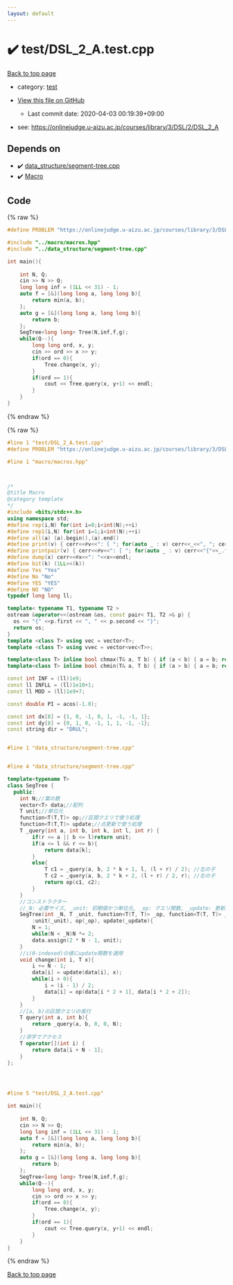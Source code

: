 ```yaml
---
layout: default
---
```


<!-- mathjax config similar to math.stackexchange -->
<script type="text/javascript" async
  src="https://cdnjs.cloudflare.com/ajax/libs/mathjax/2.7.5/MathJax.js?config=TeX-MML-AM_CHTML">
</script>
<script type="text/x-mathjax-config">
  MathJax.Hub.Config({
    TeX: { equationNumbers: { autoNumber: "AMS" }},
    tex2jax: {
      inlineMath: [ ['$','$'] ],
      processEscapes: true
    },
    "HTML-CSS": { matchFontHeight: false },
    displayAlign: "left",
    displayIndent: "2em"
  });
</script>

<script type="text/javascript" src="https://cdnjs.cloudflare.com/ajax/libs/jquery/3.4.1/jquery.min.js"></script>
<script src="https://cdn.jsdelivr.net/npm/jquery-balloon-js@1.1.2/jquery.balloon.min.js" integrity="sha256-ZEYs9VrgAeNuPvs15E39OsyOJaIkXEEt10fzxJ20+2I=" crossorigin="anonymous"></script>
<script type="text/javascript" src="../../assets/js/copy-button.js"></script>
<link rel="stylesheet" href="../../assets/css/copy-button.css" />


# :heavy_check_mark: test/DSL_2_A.test.cpp

<a href="../../index.html">Back to top page</a>

* category: <a href="../../index.html#098f6bcd4621d373cade4e832627b4f6">test</a>
* <a href="{{ site.github.repository_url }}/blob/master/test/DSL_2_A.test.cpp">View this file on GitHub</a>
    - Last commit date: 2020-04-03 00:19:39+09:00


* see: <a href="https://onlinejudge.u-aizu.ac.jp/courses/library/3/DSL/2/DSL_2_A">https://onlinejudge.u-aizu.ac.jp/courses/library/3/DSL/2/DSL_2_A</a>


## Depends on

* :heavy_check_mark: <a href="../../library/data_structure/segment-tree.cpp.html">data_structure/segment-tree.cpp</a>
* :heavy_check_mark: <a href="../../library/macro/macros.hpp.html">Macro</a>


## Code

<a id="unbundled"></a>
{% raw %}
```cpp
#define PROBLEM "https://onlinejudge.u-aizu.ac.jp/courses/library/3/DSL/2/DSL_2_A"

#include "../macro/macros.hpp"
#include "../data_structure/segment-tree.cpp"

int main(){
    
    int N, Q;
    cin >> N >> Q;
    long long inf = (1LL << 31) - 1;
    auto f = [&](long long a, long long b){
        return min(a, b);
    };
    auto g = [&](long long a, long long b){
        return b;
    };
    SegTree<long long> Tree(N,inf,f,g);
    while(Q--){
        long long ord, x, y;
        cin >> ord >> x >> y;
        if(ord == 0){
            Tree.change(x, y);
        }
        if(ord == 1){
            cout << Tree.query(x, y+1) << endl;
        }
    }
}
```
{% endraw %}

<a id="bundled"></a>
{% raw %}
```cpp
#line 1 "test/DSL_2_A.test.cpp"
#define PROBLEM "https://onlinejudge.u-aizu.ac.jp/courses/library/3/DSL/2/DSL_2_A"

#line 1 "macro/macros.hpp"



/*
@title Macro
@category template
*/
#include <bits/stdc++.h>
using namespace std;
#define rep(i,N) for(int i=0;i<int(N);++i)
#define rep1(i,N) for(int i=1;i<int(N);++i)
#define all(a) (a).begin(),(a).end()
#define print(v) { cerr<<#v<<": [ "; for(auto _ : v) cerr<<_<<", "; cerr<<"]"<<endl; }
#define printpair(v) { cerr<<#v<<": [ "; for(auto _ : v) cerr<<"{"<<_.first<<","<<_.second<<"}"<<", "; cerr<<"]"<<endl; }
#define dump(x) cerr<<#x<<": "<<x<<endl;
#define bit(k) (1LL<<(k))
#define Yes "Yes"
#define No "No"
#define YES "YES"
#define NO "NO"
typedef long long ll;

template< typename T1, typename T2 >
ostream &operator<<(ostream &os, const pair< T1, T2 >& p) {
  os << "{" <<p.first << ", " << p.second << "}";
  return os;
}
template <class T> using vec = vector<T>;
template <class T> using vvec = vector<vec<T>>;

template<class T> inline bool chmax(T& a, T b) { if (a < b) { a = b; return true; } return false; }
template<class T> inline bool chmin(T& a, T b) { if (a > b) { a = b; return true; } return false; }

const int INF = (ll)1e9;
const ll INFLL = (ll)1e18+1;
const ll MOD = (ll)1e9+7;

const double PI = acos(-1.0);

const int dx[8] = {1, 0, -1, 0, 1, -1, -1, 1};
const int dy[8] = {0, 1, 0, -1, 1, 1, -1, -1};
const string dir = "DRUL";


#line 1 "data_structure/segment-tree.cpp"


#line 4 "data_structure/segment-tree.cpp"

template<typename T>
class SegTree {
  public:
    int N;//葉の数
    vector<T> data;//配列
    T unit;//単位元
    function<T(T,T)> op;//区間クエリで使う処理
    function<T(T,T)> update;//点更新で使う処理
    T _query(int a, int b, int k, int l, int r) {
        if(r <= a || b <= l)return unit;
        if(a <= l && r <= b){
            return data[k];
        }
        else{
            T c1 = _query(a, b, 2 * k + 1, l, (l + r) / 2); //左の子
            T c2 = _query(a, b, 2 * k + 2, (l + r) / 2, r); //左の子
            return op(c1, c2);
        }
    }
    //コンストラクター
    //_N: 必要サイズ, _unit: 初期値かつ単位元, _op: クエリ関数, _update: 更新関数
    SegTree(int _N, T _unit, function<T(T, T)> _op, function<T(T, T)> _update) 
        :unit(_unit), op(_op), update(_update){
        N = 1;
        while(N < _N)N *= 2;
        data.assign(2 * N - 1, unit);
    }
    //i(0-indexed)の値にupdate関数を適用
    void change(int i, T x){
        i += N - 1;
        data[i] = update(data[i], x);
        while(i > 0){
            i = (i - 1) / 2;
            data[i] = op(data[i * 2 + 1], data[i * 2 + 2]);
        }
    }
    //[a, b)の区間クエリの実行
    T query(int a, int b){
        return _query(a, b, 0, 0, N);
    }
    //添字でアクセス
    T operator[](int i) {
        return data[i + N - 1];
    }
};




#line 5 "test/DSL_2_A.test.cpp"

int main(){
    
    int N, Q;
    cin >> N >> Q;
    long long inf = (1LL << 31) - 1;
    auto f = [&](long long a, long long b){
        return min(a, b);
    };
    auto g = [&](long long a, long long b){
        return b;
    };
    SegTree<long long> Tree(N,inf,f,g);
    while(Q--){
        long long ord, x, y;
        cin >> ord >> x >> y;
        if(ord == 0){
            Tree.change(x, y);
        }
        if(ord == 1){
            cout << Tree.query(x, y+1) << endl;
        }
    }
}

```
{% endraw %}

<a href="../../index.html">Back to top page</a>

